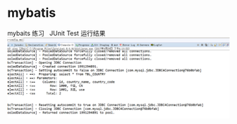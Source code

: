 # mybatis
mybaits 练习
 
JUnit Test 运行结果
<img src="https://raw.githubusercontent.com/whtchl/mybatis/master/art/6.png"/>

